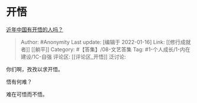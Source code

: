 # 开悟
[近年中国有开悟的人吗？](https://www.zhihu.com/question/302653213/answer/650855515)

> Author: #Anonymity
> Last update: [编辑于 2022-01-16]
> Link: [[修行成就者]] [[躺平]]
> Category: #【答集】/08-文艺答集
> Tag: #1-个人成长/1-内在建设/1C-自强
> 评论区: [[评论区_开悟]]
> 泛讨论:

你们啊，孜孜以求开悟。

悟有何难？

难在可悟而不悟。
